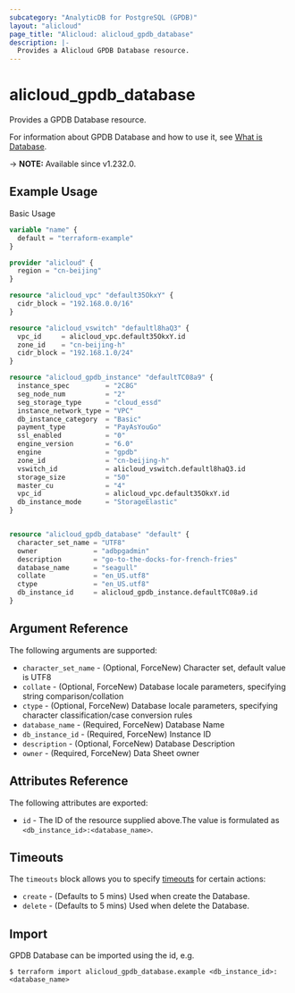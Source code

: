 ```yaml
---
subcategory: "AnalyticDB for PostgreSQL (GPDB)"
layout: "alicloud"
page_title: "Alicloud: alicloud_gpdb_database"
description: |-
  Provides a Alicloud GPDB Database resource.
---
```


# alicloud_gpdb_database

Provides a GPDB Database resource.



For information about GPDB Database and how to use it, see [What is Database](https://www.alibabacloud.com/help/en/).

-> **NOTE:** Available since v1.232.0.

## Example Usage

Basic Usage

```terraform
variable "name" {
  default = "terraform-example"
}

provider "alicloud" {
  region = "cn-beijing"
}

resource "alicloud_vpc" "default35OkxY" {
  cidr_block = "192.168.0.0/16"
}

resource "alicloud_vswitch" "defaultl8haQ3" {
  vpc_id     = alicloud_vpc.default35OkxY.id
  zone_id    = "cn-beijing-h"
  cidr_block = "192.168.1.0/24"
}

resource "alicloud_gpdb_instance" "defaultTC08a9" {
  instance_spec         = "2C8G"
  seg_node_num          = "2"
  seg_storage_type      = "cloud_essd"
  instance_network_type = "VPC"
  db_instance_category  = "Basic"
  payment_type          = "PayAsYouGo"
  ssl_enabled           = "0"
  engine_version        = "6.0"
  engine                = "gpdb"
  zone_id               = "cn-beijing-h"
  vswitch_id            = alicloud_vswitch.defaultl8haQ3.id
  storage_size          = "50"
  master_cu             = "4"
  vpc_id                = alicloud_vpc.default35OkxY.id
  db_instance_mode      = "StorageElastic"
}


resource "alicloud_gpdb_database" "default" {
  character_set_name = "UTF8"
  owner              = "adbpgadmin"
  description        = "go-to-the-docks-for-french-fries"
  database_name      = "seagull"
  collate            = "en_US.utf8"
  ctype              = "en_US.utf8"
  db_instance_id     = alicloud_gpdb_instance.defaultTC08a9.id
}
```

## Argument Reference

The following arguments are supported:
* `character_set_name` - (Optional, ForceNew) Character set, default value is UTF8
* `collate` - (Optional, ForceNew) Database locale parameters, specifying string comparison/collation
* `ctype` - (Optional, ForceNew) Database locale parameters, specifying character classification/case conversion rules
* `database_name` - (Required, ForceNew) Database Name
* `db_instance_id` - (Required, ForceNew) Instance ID
* `description` - (Optional, ForceNew) Database Description
* `owner` - (Required, ForceNew) Data Sheet owner

## Attributes Reference

The following attributes are exported:
* `id` - The ID of the resource supplied above.The value is formulated as `<db_instance_id>:<database_name>`.

## Timeouts

The `timeouts` block allows you to specify [timeouts](https://www.terraform.io/docs/configuration-0-11/resources.html#timeouts) for certain actions:
* `create` - (Defaults to 5 mins) Used when create the Database.
* `delete` - (Defaults to 5 mins) Used when delete the Database.

## Import

GPDB Database can be imported using the id, e.g.

```shell
$ terraform import alicloud_gpdb_database.example <db_instance_id>:<database_name>
```